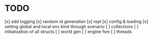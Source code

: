 # TODO

[x] add logging
[x] random id generation
[x] repl
[x] config & loading
[x] setting global and local env kind through scenario
[ ] collections
[ ] initialization of all structs
[ ] world gen
[ ] engine fsm
[ ] threads
